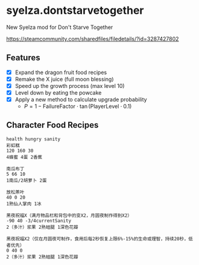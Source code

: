 # syelza.dontstarvetogether

New Syelza mod for Don't Starve Together

https://steamcommunity.com/sharedfiles/filedetails/?id=3287427802

## Features

- [x] Expand the dragon fruit food recipes
- [x] Remake the X juice (full moon blessing)
- [x] Speed up the growth process (max level 10)
- [x] Level down by eating the powcake
- [x] Apply a new method to calculate upgrade probability
  - $P = 1 - \text{FailureFactor} \cdot \tan(\text{PlayerLevel} \cdot 0.1)$

## Character Food Recipes

```
health hungry sanity
彩虹糕
120 160 30
4蜂蜜 4蛋 2香蕉

南瓜布丁
5 66 10
1南瓜/2胡萝卜 2蛋

放松茶叶
40 0 20
1熟仙人掌肉 1冰

黑夜祝福X（满月物品栏和背包中的变X2，月圆夜制作得到X2）
-90 40 -3/4currentSanity
2（多汁）浆果 2熟蛙腿 1深色花瓣

黑夜祝福X2（仅在月圆夜可制作，食用后每2秒恢复上限6%-15%的生命或理智，持续20秒，低者优先）
0 40 0
2（多汁）浆果 2熟蛙腿 1深色花瓣
```